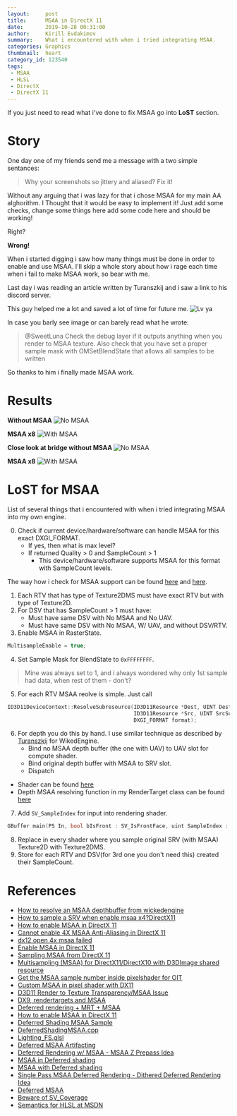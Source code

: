 ```yaml
---
layout:     post
title:      MSAA in DirectX 11
date:       2019-10-28 00:31:00
author:     Kirill Evdakimov
summary:    What i encountered with when i tried integrating MSAA.
categories: Graphics
thumbnail:  heart
category_id: 123540
tags:
 - MSAA
 - HLSL
 - DirectX
 - DirectX 11
---
```


If you just need to read what i've done to fix MSAA go into **LoST** section.

# Story
One day one of my friends send me a message with a two simple sentances:
> Why your screenshots so jittery and aliased?
> Fix it!

Without any arguing that i was lazy for that i chose MSAA for my main AA alghorithm.
I Thought that it would be easy to implement it!
Just add some checks, change some things here add some code here and should be working!

Right?

**Wrong!**

When i started digging i saw how many things must be done in order to enable and use MSAA.
I'll skip a whole story about how i rage each time when i fail to make MSAA work, so bear with me.

Last day i was reading an article written by Turanszkij and i saw a link to his discord server.

This guy helped me a lot and saved a lot of time for future me.
![Lv ya](https://i.imgur.com/9BeUM02.jpg)

In case you barly see image or can barely read what he wrote:
> @SweetLuna Check the debug layer if it outputs anything when you render to MSAA texture. Also check that you have set a proper sample mask with OMSetBlendState that allows all samples to be written

So thanks to him i finally made MSAA work.

# Results
**Without MSAA**
![No MSAA](https://i.imgur.com/M15VA0n.png)

**MSAA x8**
![With MSAA](https://i.imgur.com/iLq6yco.png)

**Close look at bridge without MSAA**
![No MSAA](https://i.imgur.com/wk8egML.png)

**MSAA x8**
![With MSAA](https://i.imgur.com/fedFRRw.png)

# LoST for MSAA
List of several things that i encountered with when i tried integrating MSAA into my own engine.

0. Check if current device/hardware/software can handle MSAA for this exact DXGI_FORMAT.
    * If yes, then what is max level?
    * If returned Quality > 0 and SampleCount > 1
        * This device/hardware/software supports MSAA for this format with SampleCount levels.

The way how i check for MSAA support can be found [here][4] and [here][5].
    
1. Each RTV that has type of Texture2DMS must have exact RTV but with type of Texture2D.
2. For DSV that has SampleCount > 1 must have:
    * Must have same DSV with No MSAA and No UAV.
    * Must have same DSV with No MSAA, W/ UAV, and without DSV/RTV.
3. Enable MSAA in RasterState.
```cpp
MultisampleEnable = true;
```
4. Set Sample Mask for BlendState to ``0xFFFFFFFF``.
> Mine was always set to 1, and i always wondered why only 1st sample had data, when rest of them - don't?

5. For each RTV MSAA reolve is simple. Just call 
```cpp
ID3D11DeviceContext::ResolveSubresource(ID3D11Resource *Dest, UINT DestSubres, 
                                        ID3D11Resource *Src, UINT SrcSubres, 
                                        DXGI_FORMAT format);
```

6. For depth you do this by hand. I use similar technique as described by [Turanszkij][1] for WikedEngine.
    * Bind no MSAA depth buffer (the one with UAV) to UAV slot for compute shader.
    * Bind original depth buffer with MSAA to SRV slot.
    * Dispatch
* Shader can be found [here][2]
* Depth MSAA resolving function in my RenderTarget class can be found [here][3]

7. Add ``SV_SampleIndex`` for input into rendering shader.
```cpp
GBuffer main(PS In, bool bIsFront : SV_IsFrontFace, uint SampleIndex : SV_SampleIndex) {
```
8. Replace in every shader where you sample original SRV (with MSAA) Texture2D with Texture2DMS.
9. Store for each RTV and DSV(for 3rd one you don't need this) created their SampleCount.

# References
* [How to resolve an MSAA depthbuffer from wickedengine][1]
* [How to sample a SRV when enable msaa x4?DirectX11][6]
* [How to enable MSAA in DirectX 11][7]
* [Cannot enable 4X MSAA Anti-Aliasing in DirectX 11][8]
* [dx12 open 4x msaa failed][9]
* [Enable MSAA in DirectX 11][10]
* [Sampling MSAA from DirectX 11][11]
* [Multisampling (MSAA) for DirectX11/DirectX10 with D3DImage shared resource][12]
* [Get the MSAA sample number inside pixelshader for OIT][13]
* [Custom MSAA in pixel shader with DX11][14]
* [D3D11 Render to Texture Transparency/MSAA Issue][15]
* [DX9, rendertargets and MSAA][16]
* [Deferred rendering + MRT + MSAA][17]
* [How to enable MSAA in DirectX 11][18]
* [Deferred Shading MSAA Sample][19]
* [DeferredShadingMSAA.cpp][20]
* [Lighting_FS.glsl][21]
* [Deferred MSAA Artifacting][22]
* [Deferred Rendering w/ MSAA - MSAA Z Prepass Idea][23]
* [MSAA in Deferred shading][24]
* [MSAA with Deferred shading][25]
* [Single Pass MSAA Deferred Rendering - Dithered Deferred Rendering Idea][26]
* [Deferred MSAA][27]
* [Beware of SV_Coverage][28]
* [Semantics for HLSL at MSDN][29]
    
[1]: https://wickedengine.net/2016/11/13/how-to-resolve-an-msaa-depthbuffer/
[2]: https://github.com/all500234765/Luna-Engine/blob/master/Shaders/Shaders/CS/shMSAADepthResolveCS.hlsl
[3]: https://github.com/all500234765/Luna-Engine/blob/da5090b7459373c3f69764625f3f72049682329f/DirectX11%20Engine%202019/Engine/RenderTarget/RenderTarget.h#L161
[4]: https://github.com/all500234765/Luna-Engine/blob/da5090b7459373c3f69764625f3f72049682329f/DirectX11%20Engine%202019/Engine/RenderTarget/RenderTarget.h#L132
[5]: https://github.com/all500234765/Luna-Engine/blob/da5090b7459373c3f69764625f3f72049682329f/DirectX11%20Engine%202019/Engine/RenderTarget/RenderTarget.h#L286

[6]: https://stackoverflow.com/questions/40275577/how-to-sample-a-srv-when-enable-msaa-x4directx11
[7]: https://www.gamedev.net/forums/topic/637614-how-to-enable-msaa-in-directx-11/
[8]: https://gamedev.stackexchange.com/questions/129437/cannot-enable-4x-msaa-anti-aliasing-in-directx-11
[9]: https://stackoverflow.com/questions/52472333/dx12-open-4x-msaa-failed
[10]: https://www.gamedev.net/forums/topic/674175-enable-msaa-in-directx-11/
[11]: https://devtalk.nvidia.com/default/topic/833017/sampling-msaa-from-directx-11/
[12]: https://stackoverflow.com/questions/13238723/multisampling-msaa-for-directx11-directx10-with-d3dimage-shared-resource
[13]: https://stackoverflow.com/questions/38635792/get-the-msaa-sample-number-inside-pixelshader-for-oit
[14]: https://answers.unity.com/questions/912275/custom-msaa-in-pixel-shader-with-dx11.html
[15]: https://stackoverflow.com/questions/35641722/d3d11-render-to-texture-transparency-msaa-issue
[16]: https://forum.beyond3d.com/threads/dx9-rendertargets-and-msaa.46308/
[17]: https://www.gamedev.net/forums/topic/447959-deferred-rendering--mrt--msaa/
[18]: https://www.gamedev.net/forums/topic/637614-how-to-enable-msaa-in-directx-11/
[19]: http://gameworksdocs.nvidia.com/GraphicsSamples/DeferredShadingMSAASample.htm
[20]: https://github.com/NVIDIAGameWorks/GraphicsSamples/blob/master/samples/gl4-kepler/DeferredShadingMSAA/DeferredShadingMSAA.cpp
[21]: https://github.com/NVIDIAGameWorks/GraphicsSamples/blob/master/samples/gl4-kepler/DeferredShadingMSAA/assets/shaders/Lighting_FS.glsl
[22]: https://stackoverflow.com/questions/49063871/deferred-msaa-artifacting
[23]: https://entersingularity.wordpress.com/2009/06/09/deferred-rendering-w-msaa-msaa-z-prepass-idea/
[24]: https://www.gamedev.net/forums/topic/659158-msaa-in-deferred-shading/
[25]: https://community.khronos.org/t/msaa-with-deferred-shading/67864/5
[26]: https://entersingularity.wordpress.com/2009/06/09/single-pass-msaa-deferred-rendering-dithered-deferred-rendering-idea/
[27]: https://www.gamedev.net/forums/topic/691866-deferred-msaa/
[28]: http://www.yosoygames.com.ar/wp/2017/02/beware-of-sv_coverage/
[29]: https://docs.microsoft.com/en-us/windows/win32/direct3dhlsl/dx-graphics-hlsl-semantics



